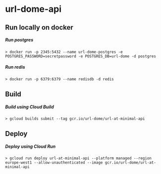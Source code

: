 # url-dome-api

## Run locally on docker
##### Run postgres
`> docker run -p 2345:5432 --name url-dome-postgres -e POSTGRES_PASSWORD=secretpassword -e POSTGRES_DB=url-dome -d postgres`

##### Run redis
`> docker run -p 6379:6379 --name redisdb -d redis`

## Build
##### Build using Cloud Build
`> gcloud builds submit --tag gcr.io/url-dome/url-at-minimal-api`

## Deploy
##### Deploy using Cloud Run
`> gcloud run deploy url-at-minimal-api --platform managed --region europe-west1 --allow-unauthenticated --image gcr.io/url-dome/url-at-minimal-api`
